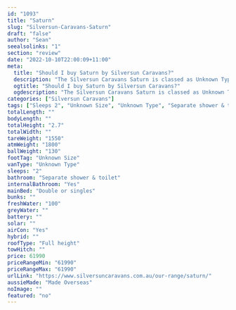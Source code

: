 ```yaml
---
id: "1093"
title: "Saturn"
slug: "Silversun-Caravans-Saturn"
draft: "false"
author: "Sean"
seealsolinks: "1"
section: "review"
date: "2022-10-10T22:00:09+11:00"
meta:
  title: "Should I buy Saturn by Silversun Caravans?"
  description: "The Silversun Caravans Saturn is classed as Unknown Type, and sleeps 2 people. It is Made Overseas and comes in at Unknown Size. It generally has Separate shower & toilet."
  ogtitle: "Should I buy Saturn by Silversun Caravans?"
  ogdescription: "The Silversun Caravans Saturn is classed as Unknown Type, and sleeps 2 people. It is Made Overseas and comes in at Unknown Size. It generally has Separate shower & toilet."
categories: ["Silversun Caravans"]
tags: ["Sleeps 2", "Unknown Size", "Unknown Type", "Separate shower & toilet", "Full height", "60 - 70k", "Made Overseas"]
totalLength: ""
bodyLength: ""
totalHeight: "2.7"
totalWidth: ""
tareWeight: "1550"
atmWeight: "1800"
ballWeight: "130"
footTag: "Unknown Size"
vanType: "Unknown Type"
sleeps: "2"
bathroom: "Separate shower & toilet"
internalBathroom: "Yes"
mainBed: "Double or singles"
bunks: ""
freshWater: "100"
greyWater: ""
battery: ""
solar: ""
airCon: "Yes"
hybrid: ""
roofType: "Full height"
towHitch: ""
price: 61990
priceRangeMin: "61990"
priceRangeMax: "61990"
urlLink: "https://www.silversuncaravans.com.au/our-range/saturn/"
aussieMade: "Made Overseas"
noImage: ""
featured: "no"
---
```

